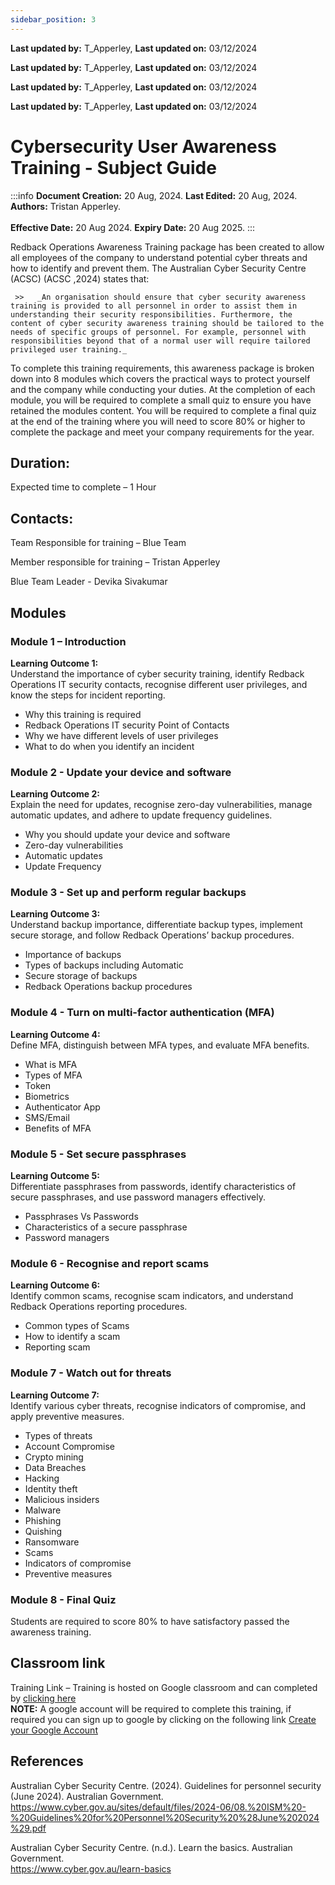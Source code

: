 ```yaml
---
sidebar_position: 3
---
```


**Last updated by:** T_Apperley, **Last updated on:** 03/12/2024


**Last updated by:** T_Apperley, **Last updated on:** 03/12/2024


**Last updated by:** T_Apperley, **Last updated on:** 03/12/2024


**Last updated by:** T_Apperley, **Last updated on:** 03/12/2024


# Cybersecurity User Awareness Training - Subject Guide 

:::info
**Document Creation:** 20 Aug, 2024. **Last Edited:** 20 Aug, 2024. **Authors:** Tristan Apperley.
<br></br>**Effective Date:** 20 Aug 2024. **Expiry Date:** 20 Aug 2025.
:::


Redback Operations Awareness Training package has been created to allow all employees of the company to understand potential cyber threats and how to identify and prevent them. The Australian Cyber Security Centre (ACSC) (ACSC ,2024) states that: 

     >>   _An organisation should ensure that cyber security awareness training is provided to all personnel in order to assist them in understanding their security responsibilities. Furthermore, the content of cyber security awareness training should be tailored to the needs of specific groups of personnel. For example, personnel with responsibilities beyond that of a normal user will require tailored privileged user training._

To complete this training requirements, this awareness package is broken down into 8 modules which covers the practical ways to protect yourself and the company while conducting your duties. 
At the completion of each module, you will be required to complete a small quiz to ensure you have retained the modules content. You will be required to complete a final quiz at the end of the training where you will need to score 80% or higher to complete the package and meet your company requirements for the year.    


## Duration: 
Expected time to complete – 1 Hour 

## Contacts: 
Team Responsible for training – Blue Team 

Member responsible for training – Tristan Apperley 

Blue Team Leader - Devika Sivakumar

## Modules

### Module 1 – Introduction 

**Learning Outcome 1:** <br /> Understand the importance of cyber security training, identify Redback Operations IT security contacts, recognise different user privileges, and know the steps for incident reporting.
- Why this training is required 
- Redback Operations IT security Point of Contacts
- Why we have different levels of user privileges  
- What to do when you identify an incident



### Module 2 - Update your device and software
**Learning Outcome 2:** <br /> Explain the need for updates, recognise zero-day vulnerabilities, manage automatic updates, and adhere to update frequency guidelines.
- Why you should update your device and software 
- Zero-day vulnerabilities 
- Automatic updates 
- Update Frequency 

### Module 3 - Set up and perform regular backups
**Learning Outcome 3:** <br /> Understand backup importance, differentiate backup types, implement secure storage, and follow Redback Operations’ backup procedures.
- Importance of backups 
- Types of backups including Automatic 
- Secure storage of backups 
- Redback Operations backup procedures 

### Module 4 - Turn on multi-factor authentication (MFA)
**Learning Outcome 4:** <br /> Define MFA, distinguish between MFA types, and evaluate MFA benefits.
- What is  MFA
- Types of MFA 
- Token 
- Biometrics 
- Authenticator App 
- SMS/Email
- Benefits of MFA 

### Module 5 - Set secure passphrases
**Learning Outcome 5:** <br /> Differentiate passphrases from passwords, identify characteristics of secure passphrases, and use password managers effectively.
- Passphrases Vs Passwords 
- Characteristics of a secure passphrase
- Password managers 


### Module 6 - Recognise and report scams
**Learning Outcome 6:** <br /> Identify common scams, recognise scam indicators, and understand Redback Operations reporting procedures.
- Common types of Scams 
- How to identify a scam 
- Reporting scam  


### Module 7 - Watch out for threats
**Learning Outcome 7:** <br /> Identify various cyber threats, recognise indicators of compromise, and apply preventive measures.
- Types of threats 
- Account Compromise 
- Crypto mining 
- Data Breaches
- Hacking 
- Identity theft 
- Malicious insiders 
- Malware 
- Phishing 
- Quishing 
- Ransomware
- Scams 
- Indicators of compromise 
- Preventive measures 

### Module 8 - Final Quiz 

Students are required to score 80% to have satisfactory passed the awareness training. 

## Classroom link 

Training Link – Training is hosted on Google classroom and can completed by [clicking here](https://classroom.google.com/c/NzAzMjgwOTI3MDIw?cjc=ppfbboc) <br /> 
**NOTE:** A google account will be required to complete this training, if required you can sign up to google by clicking on the following link 
[Create your Google Account](https://accounts.google.com/lifecycle/steps/signup/name?ddm=0&dsh=S738246271:1724146993201998&flowEntry=SignUp&flowName=GlifWebSignIn&TL=AKeb6myfiYEa1T1-kHVSLVUN6i-9St23Ajdpf5Vde7nK7qhQtlqn6WJ59L6ZbIVO)

## References 
Australian Cyber Security Centre. (2024). Guidelines for personnel security (June 2024).  Australian Government. <br /> https://www.cyber.gov.au/sites/default/files/2024-06/08.%20ISM%20-%20Guidelines%20for%20Personnel%20Security%20%28June%202024%29.pdf 

Australian Cyber Security Centre. (n.d.). Learn the basics. Australian Government. <br /> https://www.cyber.gov.au/learn-basics
